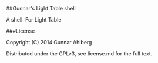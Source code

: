##Gunnar's Light Table shell

A shell. For Light Table

###License

Copyright (C) 2014 Gunnar Ahlberg

Distributed under the GPLv3, see license.md for the full text.